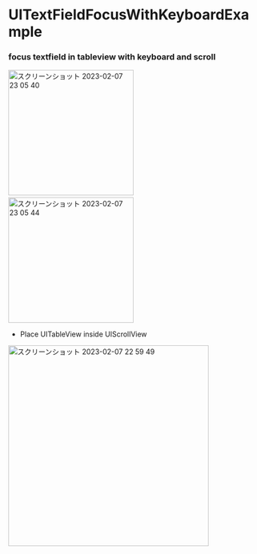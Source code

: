 # UITextFieldFocusWithKeyboardExample
### focus textfield in tableview with keyboard and scroll
<div>
<img width="250" alt="スクリーンショット 2023-02-07 23 05 40" src="https://user-images.githubusercontent.com/6063541/217267136-c27f777c-6c9c-468d-8b8d-b4c9b8fa477e.png">
  　　
<img width="250" alt="スクリーンショット 2023-02-07 23 05 44" src="https://user-images.githubusercontent.com/6063541/217267145-6300a951-118e-478c-a271-8633b8435fe8.png">
</div>

- Place UITableView inside UIScrollView

<img width="400" alt="スクリーンショット 2023-02-07 22 59 49" src="https://user-images.githubusercontent.com/6063541/217267547-53d4cf53-8840-4f93-8bee-10a7fb1044e5.png">
